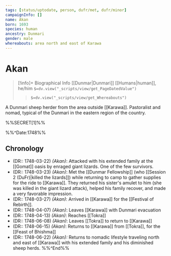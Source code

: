 ```yaml
---
tags: [status/uptodate, person, dufr/met, dufr/minor]
campaignInfo: []
name: Akan
born: 1693
species: human
ancestry: Dunmari
gender: male
whereabouts: area north and east of Karawa 
---
```

# Akan
>[!info]+ Biographical Info
> [[Dunmar|Dunmari]] [[Humans|human]], he/him
> `$=dv.view("_scripts/view/get_PageDatedValue")`
>> `$=dv.view("_scripts/view/get_Whereabouts")`

A Dunmari sheep herder from the area outside [[Karawa]]. Pastoralist and nomad, typical of the Dunmari in the eastern region of the country. 

%%SECRET[1]%%

%%^Date:1748%%
## Chronology
- (DR:: 1748-03-22) *(Akan)*: Attacked with his extended family at the [[Gomat]] oasis by enraged giant lizards. One of the few survivors. 
- (DR:: 1748-03-23) *(Akan)*: Met the [[Dunmar Fellowship]] (who [[Session 2 (DuFr)|killed the lizards]]) while returning to camp to gather supplies for the ride to [[Karawa]]. They returned his sister's amulet to him (she was killed in the giant lizard attack), helped his family recover, and made a very favorable impression. 
- (DR:: 1748-03-27) *(Akan)*: Arrived in [[Karawa]] for the [[Festival of Rebirth]].
- (DR:: 1748-04-07) *(Akan)*: Leaves [[Karawa]] with Dunmari evacuation
- (DR:: 1748-04-13) *(Akan)*: Reaches [[Tokra]]
- (DR:: 1748-06-08) *(Akan)*: Leaves [[Tokra]] to return to [[Karawa]]
- (DR:: 1748-06-15) *(Akan)*: Returns to [[Karawa]] from [[Tokra]], for the [[Feast of Bhishma]]
- (DR:: 1748-06-22) *(Akan):* Returns to nomadic lifestyle traveling north and east of [[Karawa]] with his extended family and his diminished sheep herds. 
%%^End%%